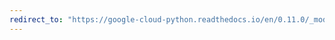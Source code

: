 ```yaml
---
redirect_to: "https://google-cloud-python.readthedocs.io/en/0.11.0/_modules/gcloud/credentials.html"
---
```

